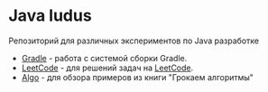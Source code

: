 # Java ludus

Репозиторий для различных экспериментов по Java разработке

- [Gradle](./gradle/README.md) - работа с системой сборки Gradle.
- [LeetCode](./leetcode/README.md) - для решений задач на [LeetCode](https://leetcode.com).
- [Algo](./algo/README.md) - для обзора примеров из книги "Грокаем алгоритмы"